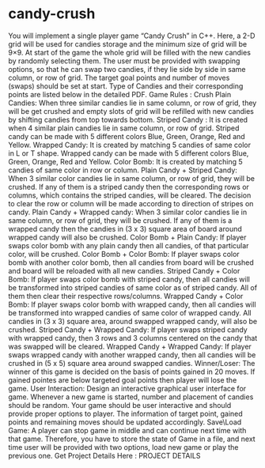 # candy-crush
You will implement a single player game “Candy Crush” in C++. Here, a 2-D grid will be used for candies storage and the minimum size of grid will be 9×9. At start of the game the whole grid will be filled with the new candies by randomly selecting them. The user must be provided with swapping options, so that he can swap two candies, if they lie side by side in same column, or row of grid. The target goal points and number of moves (swaps) should be set at start. Type of Candies and their corresponding points are listed below in the detailed PDF.  Game Rules :  Crush Plain Candies: When three similar candies lie in same column, or row of grid, they will be get crushed and empty slots of grid will be refilled with new candies by shifting candies from top towards bottom. Striped Candy : It is created when 4 similar plain candies lie in same column, or row of grid. Striped candy can be made with 5 different colors Blue, Green, Orange, Red and Yellow. Wrapped Candy: It is created by matching 5 candies of same color in L or T shape. Wrapped candy can be made with 5 different colors Blue, Green, Orange, Red and Yellow. Color Bomb: It is created by matching 5 candies of same color in row or column. Plain Candy + Striped Candy: When 3 similar color candies lie in same column, or row of grid, they will be crushed. If any of them is a striped candy then the corresponding rows or columns, which contains the striped candies, will be cleared. The decision to clear the row or column will be made according to direction of stripes on candy. Plain Candy + Wrapped candy: When 3 similar color candies lie in same column, or row of grid, they will be crushed. If any of them is a wrapped candy then the candies in (3 x 3) square area of board around wrapped candy will also be crushed. Color Bomb + Plain Candy: If player swaps color bomb with any plain candy then all candies, of that particular color, will be crushed. Color Bomb + Color Bomb: If player swaps color bomb with another color bomb, then all candies from board will be crushed and board will be reloaded with all new candies. Striped Candy + Color Bomb: If player swaps color bomb with striped candy, then all candies will be transformed into striped candies of same color as of striped candy. All of them then clear their respective rows/columns. Wrapped Candy + Color Bomb: If player swaps color bomb with wrapped candy, then all candies will be transformed into wrapped candies of same color of wrapped candy. All candies in (3 x 3) square area, around swapped wrapped candy, will also be crushed. Striped Candy + Wrapped Candy: If player swaps striped candy with wrapped candy, then 3 rows and 3 columns centered on the candy that was swapped will be cleared. Wrapped Candy + Wrapped Candy: If player swaps wrapped candy with another wrapped candy, then all candies will be crushed in (5 x 5) square area around swapped candies. Winner/Loser: The winner of this game is decided on the basis of points gained in 20 moves. If gained pointes are below targeted goal points then player will lose the game. User Interaction: Design an interactive graphical user interface for game. Whenever a new game is started, number and placement of candies should be random. Your game should be user interactive and should provide proper options to player. The information of target point, gained points and remaining moves should be updated accordingly. Save\Load Game: A player can stop game in middle and can continue next time with that game. Therefore, you have to store the state of Game in a file, and next time user will be provided with two options, load new game or play the previous one. Get Project Details Here : PROJECT DETAILS
